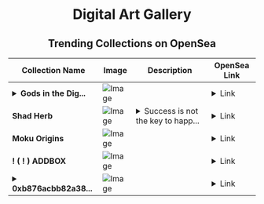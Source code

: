 <div align="center">

# Digital Art Gallery

## Trending Collections on OpenSea

| Collection Name                       | Image                                                                                     | Description                       | OpenSea Link                                                                                          |
|---------------------------------------|-------------------------------------------------------------------------------------------|-----------------------------------|--------------------------------------------------------------------------------------------------------|
| **<details><summary>Gods in the Dig...</summary>Gods in the Digital Age</details>** | ![Image](https://i.seadn.io/s/raw/files/fe8c22e4f98608aac6db1b31fbd313ff.webp?w=500&auto=format?w=200&auto=format) |  | <details><summary>Link</summary>[Gods in the Digital Age](https://opensea.io/collection/gods-in-the-digital-age)</details> |
| **Shad Herb** | ![Image](https://i.seadn.io/s/raw/files/9b8c86b3a9b3856aacaae59093ee4376.jpg?w=500&auto=format?w=200&auto=format) | <details><summary>Success is not the key to happ...</summary>Success is not the key to happiness. Happiness is the key to success</details> | <details><summary>Link</summary>[Shad Herb](https://opensea.io/collection/shad-herb)</details> |
| **Moku Origins** | ![Image](https://i.seadn.io/s/raw/files/ded75c977b51adcae50767e547ce484a.png?w=500&auto=format?w=200&auto=format) |  | <details><summary>Link</summary>[Moku Origins](https://opensea.io/collection/moku-origins)</details> |
| **! ( ! ) ADDBOX** | ![Image](https://i.seadn.io/s/raw/files/24e7520c9361e91414ee12e22f2f22ad.png?w=500&auto=format?w=200&auto=format) |  | <details><summary>Link</summary>[! ( ! ) ADDBOX](https://opensea.io/collection/addbox-537)</details> |
| **<details><summary>0xb876acbb82a38...</summary>0xb876acbb82a38a39fe8e612fa3c98147c5b743ea</details>** | ![Image](https://i.seadn.io/s/raw/files/662371d5e0a8665a35b37f8206b4c8fe.jpg?w=500&auto=format?w=200&auto=format) |  | <details><summary>Link</summary>[0xb876acbb82a38a39fe8e612fa3c98147c5b743ea](https://opensea.io/collection/0xb876acbb82a38a39fe8e612fa3c98147c5b743ea)</details> |

</div>